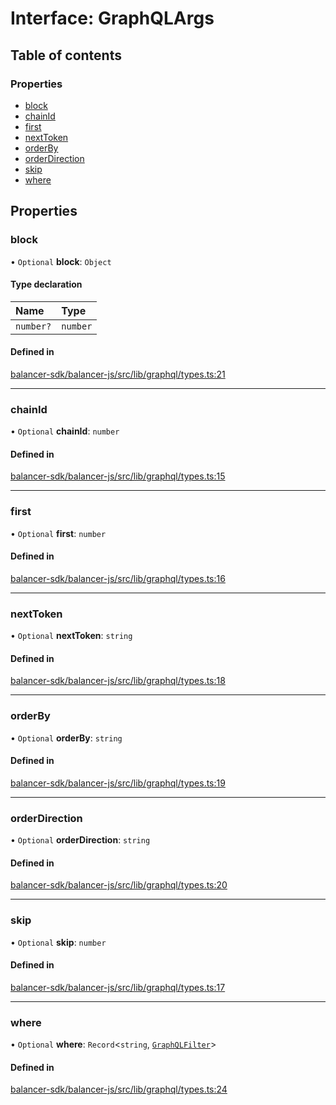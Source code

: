 # Interface: GraphQLArgs

## Table of contents

### Properties

- [block](GraphQLArgs.md#block)
- [chainId](GraphQLArgs.md#chainid)
- [first](GraphQLArgs.md#first)
- [nextToken](GraphQLArgs.md#nexttoken)
- [orderBy](GraphQLArgs.md#orderby)
- [orderDirection](GraphQLArgs.md#orderdirection)
- [skip](GraphQLArgs.md#skip)
- [where](GraphQLArgs.md#where)

## Properties

### block

• `Optional` **block**: `Object`

#### Type declaration

| Name | Type |
| :------ | :------ |
| `number?` | `number` |

#### Defined in

[balancer-sdk/balancer-js/src/lib/graphql/types.ts:21](https://github.com/balancer-labs/balancer-sdk/blob/c094037b/balancer-js/src/lib/graphql/types.ts#L21)

___

### chainId

• `Optional` **chainId**: `number`

#### Defined in

[balancer-sdk/balancer-js/src/lib/graphql/types.ts:15](https://github.com/balancer-labs/balancer-sdk/blob/c094037b/balancer-js/src/lib/graphql/types.ts#L15)

___

### first

• `Optional` **first**: `number`

#### Defined in

[balancer-sdk/balancer-js/src/lib/graphql/types.ts:16](https://github.com/balancer-labs/balancer-sdk/blob/c094037b/balancer-js/src/lib/graphql/types.ts#L16)

___

### nextToken

• `Optional` **nextToken**: `string`

#### Defined in

[balancer-sdk/balancer-js/src/lib/graphql/types.ts:18](https://github.com/balancer-labs/balancer-sdk/blob/c094037b/balancer-js/src/lib/graphql/types.ts#L18)

___

### orderBy

• `Optional` **orderBy**: `string`

#### Defined in

[balancer-sdk/balancer-js/src/lib/graphql/types.ts:19](https://github.com/balancer-labs/balancer-sdk/blob/c094037b/balancer-js/src/lib/graphql/types.ts#L19)

___

### orderDirection

• `Optional` **orderDirection**: `string`

#### Defined in

[balancer-sdk/balancer-js/src/lib/graphql/types.ts:20](https://github.com/balancer-labs/balancer-sdk/blob/c094037b/balancer-js/src/lib/graphql/types.ts#L20)

___

### skip

• `Optional` **skip**: `number`

#### Defined in

[balancer-sdk/balancer-js/src/lib/graphql/types.ts:17](https://github.com/balancer-labs/balancer-sdk/blob/c094037b/balancer-js/src/lib/graphql/types.ts#L17)

___

### where

• `Optional` **where**: `Record`<`string`, [`GraphQLFilter`](../modules.md#graphqlfilter)\>

#### Defined in

[balancer-sdk/balancer-js/src/lib/graphql/types.ts:24](https://github.com/balancer-labs/balancer-sdk/blob/c094037b/balancer-js/src/lib/graphql/types.ts#L24)
